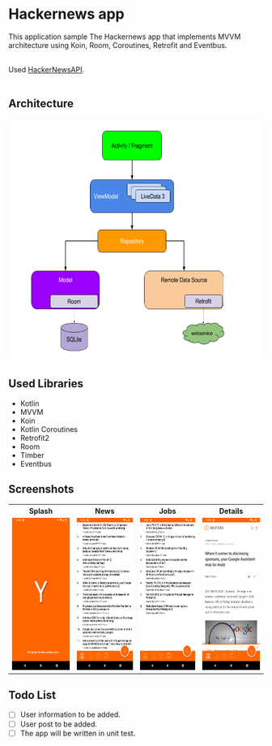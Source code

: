 # Hackernews app

This application sample The Hackernews app that implements MVVM architecture using Koin, Room, Coroutines, Retrofit and Eventbus. <br><br>

Used <a href="https://github.com/HackerNews/API">HackerNewsAPI</a>. <br><br>



<h2> Architecture</h2>

<center>
<img align="center" src="screenshot/mvvm.png" width="640" height="480" />
</p>
</center>


<H2>Used Libraries</H2>

- Kotlin
- MVVM
- Koin
- Kotlin Coroutines
- Retrofit2
- Room
- Timber
- Eventbus



<h2> Screenshots </h2>

<table>
  <tr>
    <th><b>Splash</b></th>
    <th><b>News</b></th>
    <th><b>Jobs</b> </th>
    <th><b>Details</b> </th>
  
  </tr>
  <tr>
    <td>
      <img src="screenshot/launch.png" width="150" height="300" /></td>
    <td>
      <img src="screenshot/news.png" width="150" height="300" />
    </td>
   <td>
      <img src="screenshot/job.png" width="150" height="300" />
    </td>
    <td>
      <img src="screenshot/newdetails.png" width="150" height="300" />
    </td>
  </tr>
</table>



<h2> Todo List </h2>

- [ ] User information to be added.
- [ ] User post to be added. 
- [ ] The app will be written in unit test.
